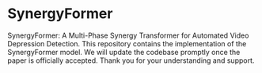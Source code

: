 # SynergyFormer
SynergyFormer: A Multi-Phase Synergy Transformer for Automated Video Depression Detection. This repository contains the implementation of the SynergyFormer model. We will update the codebase promptly once the paper is officially accepted. Thank you for your understanding and support.
